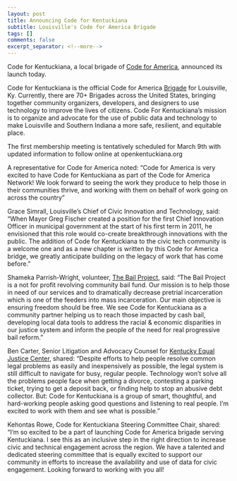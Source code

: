 ```yaml
---
layout: post
title: Announcing Code for Kentuckiana
subtitle: Louisville's Code for America Brigade
tags: []
comments: false
excerpt_separator: <!--more-->
---
```

Code for Kentuckiana, a local brigade of [Code for America](https://www.codeforamerica.org), announced its launch today. 

Code for Kentuckiana is the official Code for America [Brigade](https://brigade.codeforamerica.org) for Louisville, Ky. Currently, there are 70+ Brigades across the United States, bringing together community organizers, developers, and designers to use technology to improve the lives of citizens. Code For Kentuckiana’s mission is to organize and advocate for the use of public data and technology to make Louisville and Southern Indiana a more safe, resilient, and equitable place.
<!--more-->
The first membership meeting is tentatively scheduled for March 9th with updated information to follow online at openkentuckiana.org

A representative for Code for America noted: “Code for America is very excited to have Code for Kentuckiana as part of the Code for America Network! We look forward to seeing the work they produce to help those in their communities thrive, and working with them on behalf of work going on across the country”

Grace Simrall, Louisville’s Chief of Civic Innovation and Technology, said: “When Mayor Greg Fischer created a position for the first Chief Innovation Officer in municipal government at the start of his first term in 2011, he envisioned that this role would co-create breakthrough innovations with the public. The addition of Code for Kentuckiana to the civic tech community is a welcome one and as a new chapter is written by this Code for America bridge, we greatly anticipate building on the legacy of work that has come before.” 

Shameka Parrish-Wright, volunteer, [The Bail Project](https://bailproject.org), said: “The Bail Project is a not for profit revolving community bail fund. Our mission is to help those in need of our services and to dramatically decrease pretrial incarceration which is one of the feeders into mass incarceration. Our main objective is ensuring freedom should be free. We see Code for Kentuckiana as a community partner helping us to reach those impacted by cash bail, developing local data tools to address the racial & economic disparities in our justice system and inform the people of the need for real progressive bail reform.”

Ben Carter, Senior Litigation and Advocacy Counsel for [Kentucky Equal Justice Center](https://www.kyequaljustice.org), shared: “Despite efforts to help people resolve common legal problems as easily and inexpensively as possible, the legal system is still difficult to navigate for busy, regular people. Technology won’t solve all the problems people face when getting a divorce, contesting a parking ticket, trying to get a deposit back, or finding help to stop an abusive debt collector. But: Code for Kentuckiana is a group of smart, thoughtful, and hard-working people asking good questions and listening to real people. I’m excited to work with them and see what is possible.” 

Kehontas Rowe, Code for Kentuckiana Steering Committee Chair, shared: “I’m so excited to be a part of launching Code for America brigade serving Kentuckiana. I see this as an inclusive step in the right direction to increase civic and technical engagement across the region. We have a talented and dedicated steering committee that is equally excited to support our community in efforts to increase the availability and use of data for civic engagement. Looking forward to working with you all!

###

